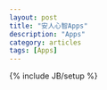 ```yaml
---
layout: post
title: "安人心智Apps"
description: "Apps"
category: articles
tags: [Apps]
---
```

{% include JB/setup %}


